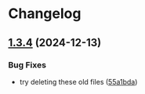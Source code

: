 # Changelog

## [1.3.4](https://github.com/ScottKirvan/ReleasePleaseTest/compare/v1.3.3...v1.3.4) (2024-12-13)


### Bug Fixes

* try deleting these old files ([55a1bda](https://github.com/ScottKirvan/ReleasePleaseTest/commit/55a1bda2e8c36d98adce4ca62dc61fcbcf96f94b))
